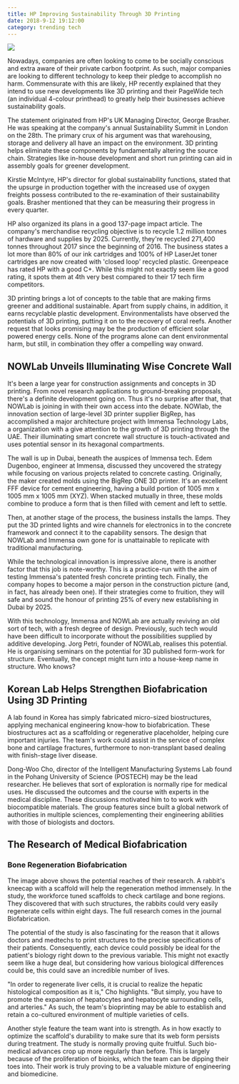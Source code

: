 ```yaml
---
title: HP Improving Sustainability Through 3D Printing
date: 2018-9-12 19:12:00
category: trending tech
---
```


![](/img/8.jpg)

Nowadays, companies are often looking to come to be socially conscious and extra aware of their private carbon footprint. As such, major companies are looking to different technology to keep their pledge to accomplish no harm. Commensurate with this are likely, HP recently explained that they intend to use new developments like 3D printing and their PageWide tech (an individual 4-colour printhead) to greatly help their businesses achieve sustainability goals.

<!-- more -->

The statement originated from HP's UK Managing Director, George Brasher. He was speaking at the company's annual Sustainability Summit in London on the 28th. The primary crux of his argument was that warehousing, storage and delivery all have an impact on the environment. 3D printing helps eliminate these components by fundamentally altering the source chain. Strategies like in-house development and short run printing can aid in assembly goals for greener development.

Kirstie McIntyre, HP's director for global sustainability functions, stated that the upsurge in production together with the increased use of oxygen freights possess contributed to the re-examination of their sustainability goals. Brasher mentioned that they can be measuring their progress in every quarter.

HP also organized its plans in a good 137-page impact article. The company's merchandise recycling objective is to recycle 1.2 million tonnes of hardware and supplies by 2025. Currently, they're recycled 271,400 tonnes throughout 2017 since the beginning of 2016. The business states a lot more than 80% of our ink cartridges and 100% of HP LaserJet toner cartridges are now created with 'closed loop' recycled plastic. Greenpeace has rated HP with a good C+. While this might not exactly seem like a good rating, it spots them at 4th very best compared to their 17 tech firm competitors.

3D printing brings a lot of concepts to the table that are making firms greener and additional sustainable. Apart from supply chains, in addition, it earns recyclable plastic development. Environmentalists have observed the potentials of 3D printing, putting it on to the recovery of coral reefs. Another request that looks promising may be the production of efficient solar powered energy cells. None of the programs alone can dent environmental harm, but still, in combination they offer a compelling way onward.

## NOWLab Unveils Illuminating Wise Concrete Wall

It's been a large year for construction assignments and concepts in 3D printing. From novel research applications to ground-breaking proposals, there's a definite development going on. Thus it's no surprise after that, that NOWLab is joining in with their own access into the debate. NOWlab, the innovation section of large-level 3D printer supplier BigRep, has accomplished a major architecture project with Immensa Technology Labs, a organization with a give attention to the growth of 3D printing through the UAE. Their illuminating smart concrete wall structure is touch-activated and uses potential sensor in its hexagonal compartments.

The wall is up in Dubai, beneath the auspices of Immensa tech. Edem Dugenboo, engineer at Immensa, discussed they uncovered the strategy while focusing on various projects related to concrete casting. Originally, the maker created molds using the BigRep ONE 3D printer. It's an excellent FFF device for cement engineering, having a build portion of 1005 mm x 1005 mm x 1005 mm (XYZ). When stacked mutually in three, these molds combine to produce a form that is then filled with cement and left to settle.

Then, at another stage of the process, the business installs the lamps. They put the 3D printed lights and wire channels for electronics in to the concrete framework and connect it to the capability sensors. The design that NOWLab and Immensa own gone for is unattainable to replicate with traditional manufacturing. 

While the technological innovation is impressive alone, there is another factor that this job is note-worthy. This is a practice-run with the aim of testing Immensa's patented fresh concrete printing tech. Finally, the company hopes to become a major person in the construction picture (and, in fact, has already been one). If their strategies come to fruition, they will safe and sound the honour of printing 25% of every new establishing in Dubai by 2025.

With this technology, Immensa and NOWLab are actually reviving an old sort of tech, with a fresh degree of design. Previously, such tech would have been difficult to incorporate without the possibilities supplied by additive developing. Jorg Petri, founder of NOWLab, realises this potential. He is organising seminars on the potential for 3D published form-work for structure. Eventually, the concept might turn into a house-keep name in structure. Who knows?

## Korean Lab Helps Strengthen Biofabrication Using 3D Printing

A lab found in Korea has simply fabricated micro-sized biostructures, applying mechanical engineering know-how to biofabrication. These biostructures act as a scaffolding or regenerative placeholder, helping cure important injuries. The team's work could assist in the service of complex bone and cartilage fractures, furthermore to non-transplant based dealing with finish-stage liver disease.

Dong-Woo Cho, director of the Intelligent Manufacturing Systems Lab found in the Pohang University of Science (POSTECH) may be the lead researcher. He believes that sort of exploration is normally ripe for medical uses. He discussed the outcomes and the course with experts in the medical discipline. These discussions motivated him to to work with biocompatible materials. The group features since built a global network of authorities in multiple sciences, complementing their engineering abilities with those of biologists and doctors. 

## The Research of Medical Biofabrication

### Bone Regeneration Biofabrication

The image above shows the potential reaches of their research. A rabbit's kneecap with a scaffold will help the regeneration method immensely. In the study, the workforce tuned scaffolds to check cartilage and bone regions. They discovered that with such structures, the rabbits could very easily regenerate cells within eight days. The full research comes in the journal Biofabrication.

The potential of the study is also fascinating for the reason that it allows doctors and medtechs to print structures to the precise specifications of their patients. Consequently, each device could possibly be ideal for the patient's biology right down to the previous variable. This might not exactly seem like a huge deal, but considering how various biological differences could be, this could save an incredible number of lives.

"In order to regenerate liver cells, it is crucial to realize the hepatic histological composition as it is," Cho highlights. "But simply, you have to promote the expansion of hepatocytes and hepatocyte surrounding cells, and arteries." As such, the team's bioprinting may be able to establish and retain a co-cultured environment of multiple varieties of cells.

Another style feature the team want into is strength. As in how exactly to optimize the scaffold's durability to make sure that its web form persists during treatment. The study is normally proving quite fruitful. Such bio-medical advances crop up more regularly than before. This is largely because of the proliferation of bioinks, which the team can be dipping their toes into. Their work is truly proving to be a valuable mixture of engineering and biomedicine.
